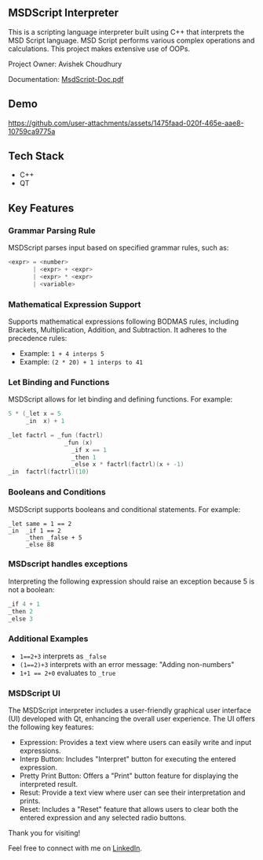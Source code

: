## MSDScript Interpreter
This is a scripting language interpreter built using C++ that interprets the MSD Script language. MSD Script performs various complex operations and calculations. This project makes extensive use of OOPs.
  
Project Owner: Avishek Choudhury  

Documentation: [MsdScript-Doc.pdf](https://github.com/user-attachments/files/16401700/MsdScript-Doc.pdf)

## Demo
https://github.com/user-attachments/assets/1475faad-020f-465e-aae8-10759ca9775a

## Tech Stack
* C++
* QT
  
## Key Features

### Grammar Parsing Rule
MSDScript parses input based on specified grammar rules, such as:

  ```c++
  <expr> = <number>
         | <expr> + <expr>
         | <expr> * <expr>
         | <variable>
  ```
### Mathematical Expression Support
Supports mathematical expressions following BODMAS rules, including Brackets, Multiplication, Addition, and Subtraction. It adheres to the precedence rules:

  - Example: `1 + 4 interps 5`
  - Example: `(2 * 20) + 1 interps to 41 `

### Let Binding and Functions 
MSDScript allows for let binding and defining functions. For example:

  ```c++
  5 * (_let x = 5
       _in  x) + 1
  ```

  ```c++
  _let factrl = _fun (factrl)
                  _fun (x)
                    _if x == 1
                    _then 1
                    _else x * factrl(factrl)(x + -1)
  _in  factrl(factrl)(10)
  ```

### Booleans and Conditions  
MSDScript supports booleans and conditional statements. For example:

  ```
  _let same = 1 == 2
  _in  _if 1 == 2
       _then _false + 5
       _else 88
  ```

### MSDscript handles exceptions  
Interpreting the following expression should raise an exception because 5 is not a boolean:

  ```c++
  _if 4 + 1
  _then 2
  _else 3
  ```

### Additional Examples 
  - `1==2+3` interprets as `_false`
  - `(1==2)+3` interprets with an error message: "Adding non-numbers"
  - `1+1 == 2+0` evaluates to `_true`

### MSDScript UI    
The MSDScript interpreter includes a user-friendly graphical user interface (UI) developed with Qt, enhancing the overall user experience.
The UI offers the following key features:  

* Expression: Provides a text view where users can easily write and input expressions.
* Interp Button: Includes "Interpret" button for executing the entered expression.
* Pretty Print Button: Offers a "Print" button feature for displaying the interpreted result.
* Resut: Provide a text view where user can see their interpretation and prints.
* Reset: Includes a "Reset" feature that allows users to clear both the entered expression and any selected radio buttons.  
  
Thank you for visiting! 
  
Feel free to connect with me on [LinkedIn](https://www.linkedin.com/in/avishekchoudhury/).
